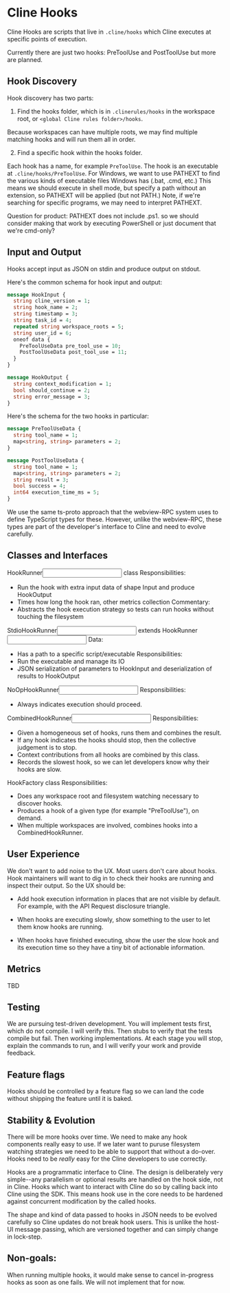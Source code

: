 # Cline Hooks

Cline Hooks are scripts that live in `.cline/hooks` which Cline executes at specific points of execution.

Currently there are just two hooks: PreToolUse and PostToolUse but more are planned.

## Hook Discovery

Hook discovery has two parts:

1. Find the hooks folder, which is in `.clinerules/hooks` in the workspace root, or `<global Cline rules folder>/hooks`.

Because workspaces can have multiple roots, we may find multiple matching hooks and will run them all in order.

2. Find a specific hook within the hooks folder.

Each hook has a name, for example `PreToolUse`. The hook is an executable at `.cline/hooks/PreToolUse`. For Windows, we want to use PATHEXT to find the various kinds of executable files Windows has (.bat, .cmd, etc.) This means we should execute in shell mode, but specify a path without an extension, so PATHEXT will be applied (but not PATH.) Note, if we're searching for specific programs, we may need to interpret PATHEXT.

Question for product: PATHEXT does not include .ps1. so we should consider making that work by executing PowerShell or just document that we're cmd-only?

## Input and Output

Hooks accept input as JSON on stdin and produce output on stdout.

Here's the common schema for hook input and output:

```proto
message HookInput {
  string cline_version = 1;
  string hook_name = 2;
  string timestamp = 3;
  string task_id = 4;
  repeated string workspace_roots = 5;
  string user_id = 6;
  oneof data {
    PreToolUseData pre_tool_use = 10;
    PostToolUseData post_tool_use = 11;
  }
}

message HookOutput {
  string context_modification = 1;
  bool should_continue = 2;
  string error_message = 3;
}
```

Here's the schema for the two hooks in particular:

```proto
message PreToolUseData {
  string tool_name = 1;
  map<string, string> parameters = 2;
}

message PostToolUseData {
  string tool_name = 1;
  map<string, string> parameters = 2;
  string result = 3;
  bool success = 4;
  int64 execution_time_ms = 5;
}
```

We use the same ts-proto approach that the webview-RPC system uses to define TypeScript types for these. However, unlike the webview-RPC, these types are part of the developer's interface to Cline and need to evolve carefully.

## Classes and Interfaces

HookRunner<Input> class
Responsibilities:
- Run the hook with extra input data of shape Input and produce HookOutput
- Times how long the hook ran, other metrics collection
Commentary:
- Abstracts the hook execution strategy so tests can run hooks without touching the filesystem

StdioHookRunner<Input> extends HookRunner<Input>
Data:
- Has a path to a specific script/executable
Responsibilities:
- Run the executable and manage its IO
- JSON serialization of parameters to HookInput and deserialization of results to HookOutput

NoOpHookRunner<Input>
Responsibilities:
- Always indicates execution should proceed.

CombinedHookRunner<Input>
Responsibilities:
- Given a homogeneous set of hooks, runs them and combines the result.
- If any hook indicates the hooks should stop, then the collective judgement is to stop.
- Context contributions from all hooks are combined by this class.
- Records the slowest hook, so we can let developers know why their hooks are slow.

HookFactory class
Responsibilities:
- Does any workspace root and filesystem watching necessary to discover hooks.
- Produces a hook of a given type (for example "PreToolUse"), on demand.
- When multiple workspaces are involved, combines hooks into a CombinedHookRunner.

## User Experience

We don't want to add noise to the UX. Most users don't care about hooks. Hook maintainers will want to dig in to check their hooks are running and inspect their output. So the UX should be:

- Add hook execution information in places that are not visible by default. For example, with the API Request disclosure triangle.

- When hooks are executing slowly, show something to the user to let them know hooks are running.

- When hooks have finished executing, show the user the slow hook and its execution time so they have a tiny bit of actionable information.

## Metrics

TBD

## Testing

We are pursuing test-driven development. You will implement tests first, which do not compile. I will verify this. Then stubs to verify that the tests compile but fail. Then working implementations. At each stage you will stop, explain the commands to run, and I will verify your work and provide feedback.

## Feature flags

Hooks should be controlled by a feature flag so we can land the code without shipping the feature until it is baked.

## Stability & Evolution

There will be more hooks over time. We need to make any hook components really easy to use. If we later want to puruse filesystem watching strategies we need to be able to support that without a do-over. Hooks need to be *really* easy for the Cline developers to use correctly.

Hooks are a programmatic interface to Cline. The design is deliberately very simple--any parallelism or optional results are handled on the hook side, not in Cline. Hooks which want to interact with Cline do so by calling back into Cline using the SDK. This means hook use in the core needs to be hardened against concurrent modification by the called hooks.

The shape and kind of data passed to hooks in JSON needs to be evolved carefully so Cline updates do not break hook users. This is unlike the host-UI message passing, which are versioned together and can simply change in lock-step.

## Non-goals:

When running multiple hooks, it would make sense to cancel in-progress hooks as soon as one fails. We will not implement that for now.